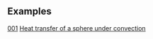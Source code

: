 ## Examples

[001](001/README.md) [Heat transfer of a sphere under convection](https://www.simscale.com/docs/validation-cases/heat-transfer-of-a-sphere-under-convection/)
